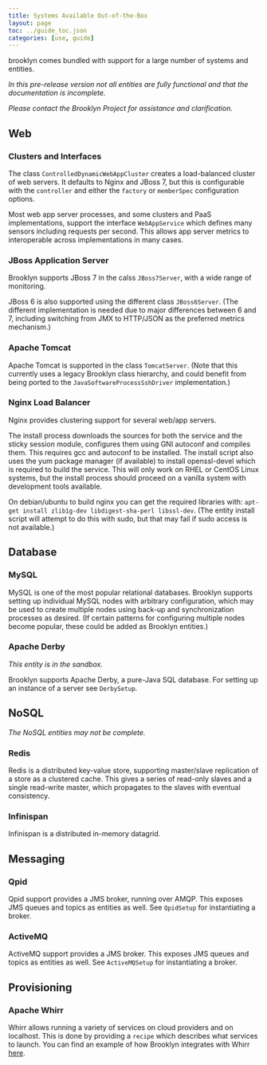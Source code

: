 ```yaml
---
title: Systems Available Out-of-the-Box
layout: page
toc: ../guide_toc.json
categories: [use, guide]
---
```


brooklyn comes bundled with support for a large number of systems and entities.

*In this pre-release version not all entities are fully functional and that the documentation is incomplete.*

*Please contact the Brooklyn Project for assistance and clarification.*
<!---
.. TODO fix
.. TODO name entities
.. TODO include the fully qualified name of the entity
-->

<a name="web"></a>
Web
---

### Clusters and Interfaces

The class ``ControlledDynamicWebAppCluster`` creates a load-balanced cluster of web servers.
It defaults to Nginx and JBoss 7, but this is configurable with the ``controller`` and 
either the ``factory`` or ``memberSpec`` configuration options.

Most web app server processes, and some clusters and PaaS implementations,
support the interface ``WebAppService`` which defines many sensors including requests per second.
This allows app server metrics to interoperable across implementations in many cases.


### JBoss Application Server

Brooklyn supports JBoss 7 in the calss ``JBoss7Server``, with a wide range of
monitoring.

JBoss 6 is also supported using the different class ``JBoss6Server``.
(The different implementation is needed due to major differences between 6 and 7,
including switching from JMX to HTTP/JSON as the preferred metrics mechanism.)


### Apache Tomcat

Apache Tomcat is supported in the class ``TomcatServer``.
(Note that this currently uses a legacy Brooklyn class hierarchy,
and could benefit from being ported to the ``JavaSoftwareProcessSshDriver`` implementation.)


### Nginx Load Balancer

Nginx provides clustering support for several web/app servers.

The install process downloads the sources for both the service and the sticky session module, configures them using GNI
autoconf and compiles them. This requires gcc and autoconf to be installed. The install script also uses the yum package manager (if available) to install openssl-devel which is required to build the service. This will only work on RHEL or CentOS Linux systems, but the install process should proceed on a vanilla system with development tools available.

On debian/ubuntu to build nginx you can get the required libraries with: 
``apt-get install zlib1g-dev libdigest-sha-perl libssl-dev``.
(The entity install script will attempt to do this with sudo, 
but that may fail if sudo access is not available.) 


<a name="database"></a>
Database
--------

### MySQL

MySQL is one of the most popular relational databases.
Brooklyn supports setting up individual MySQL nodes with arbitrary configuration,
which may be used to create multiple nodes using back-up and synchronization processes as desired.
(If certain patterns for configuring multiple nodes become popular, these could be
added as Brooklyn entities.)  


### Apache Derby

*This entity is in the sandbox.* 

Brooklyn supports Apache Derby, a pure-Java SQL database. For setting up an instance of a server see ``DerbySetup``.


<a name="nosql"></a>
NoSQL
-----

*The NoSQL entities may not be complete.* 

### Redis

Redis is a distributed key-value store, supporting master/slave replication of a store as a clustered cache. This gives
a series of read-only slaves and a single read-write master, which propagates to the slaves with eventual consistency.


### Infinispan

Infinispan is a distributed in-memory datagrid.



<a name="messaging"></a>
Messaging
---------

### Qpid


Qpid support provides a JMS broker, running over AMQP. This exposes JMS queues and topics as entities as well.
See ``QpidSetup`` for instantiating a broker.

### ActiveMQ


ActiveMQ support provides a JMS broker. This exposes JMS queues and topics as entities as well. See ``ActiveMQSetup`` for
instantiating a broker.



<a name="provisioning"></a>
Provisioning
---------

### Apache Whirr


Whirr allows running a variety of services on cloud providers and on localhost. This is done by providing a ``recipe`` which describes what services to launch. You can find an example of how Brooklyn integrates with Whirr [here](/use/examples/whirrhadoop/index.html#custom-whirr-recipe).


